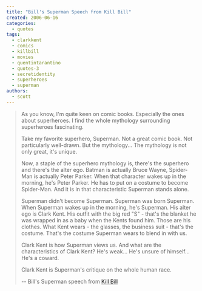 ```yaml
---
title: "Bill's Superman Speech from Kill Bill"
created: 2006-06-16
categories: 
  - quotes
tags: 
  - clarkkent
  - comics
  - killbill
  - movies
  - quentintarantino
  - quotes-3
  - secretidentity
  - superheroes
  - superman
authors: 
  - scott
---
```


> As you know, I'm quite keen on comic books. Especially the ones about superheroes. I find the whole mythology surrounding superheroes fascinating.
> 
> Take my favorite superhero, Superman. Not a great comic book. Not particularly well-drawn. But the mythology... The mythology is not only great, it's unique.
> 
> Now, a staple of the superhero mythology is, there's the superhero and there's the alter ego. Batman is actually Bruce Wayne, Spider-Man is actually Peter Parker. When that character wakes up in the morning, he's Peter Parker. He has to put on a costume to become Spider-Man. And it is in that characteristic Superman stands alone.
> 
> Superman didn't become Superman. Superman was born Superman. When Superman wakes up in the morning, he's Superman. His alter ego is Clark Kent. His outfit with the big red "S" - that's the blanket he was wrapped in as a baby when the Kents found him. Those are his clothes. What Kent wears - the glasses, the business suit - that's the costume. That's the costume Superman wears to blend in with us.
> 
> Clark Kent is how Superman views us. And what are the characteristics of Clark Kent? He's weak... He's unsure of himself... He's a coward.
> 
> Clark Kent is Superman's critique on the whole human race.
> 
> \-- Bill's Superman speech from [Kill Bill](http://www.script-o-rama.com/movie_scripts/k/kill-bill-volume-2-script-transcript.html)
